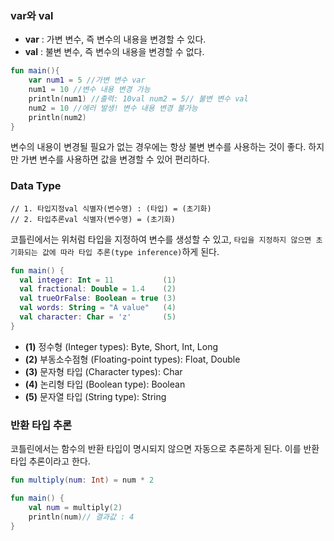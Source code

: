 ### var와 val
- **var** : 가변 변수, 즉 변수의 내용을 변경할 수 있다.
- **val** : 불변 변수, 즉 변수의 내용을 변경할 수 없다.
  
```kotlin
fun main(){
    var num1 = 5 //가변 변수 var
    num1 = 10 //변수 내용 변경 가능
    println(num1) //출력: 10val num2 = 5// 불변 변수 val
    num2 = 10 //에러 발생! 변수 내용 변경 불가능
    println(num2)
}
```
변수의 내용이 변경될 필요가 없는 경우에는 항상 불변 변수를 사용하는 것이 좋다. 하지만 가변 변수를 사용하면 값을 변경할 수 있어 편리하다.

### Data Type
```
// 1. 타입지정val 식별자(변수명) : (타입) = (초기화)
// 2. 타입추론val 식별자(변수명) = (초기화)
```
코틀린에서는 위처럼 타입을 지정하여 변수를 생성할 수 있고, `타입을 지정하지 않으면 초기화되는 값에 따라 타입 추론(type inference)`하게 된다.

```kotlin
fun main() {
  val integer: Int = 11           (1)
  val fractional: Double = 1.4    (2)
  val trueOrFalse: Boolean = true (3)
  val words: String = "A value"   (4)
  val character: Char = 'z'       (5)
}
```
- **(1)** 정수형 (Integer types): Byte, Short, Int, Long
- **(2)** 부동소수점형 (Floating-point types): Float, Double
- **(3)** 문자형 타입 (Character types): Char
- **(4)** 논리형 타입 (Boolean type): Boolean
- **(5)** 문자열 타입 (String type): String

### 반환 타입 추론
코틀린에서는 함수의 반환 타입이 명시되지 않으면 자동으로 추론하게 된다. 이를 반환 타입 추론이라고 한다.

```kotlin
fun multiply(num: Int) = num * 2

fun main() {
    val num = multiply(2)
    println(num)// 결과값 : 4
}
```
